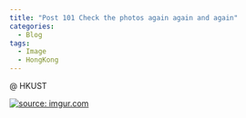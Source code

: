 ```yaml
---
title: "Post 101 Check the photos again again and again"
categories:
  - Blog
tags:
  - Image
  - HongKong
---
```


@ HKUST

<a href="https://imgur.com/ogsxx2U"><img src="https://i.imgur.com/ogsxx2U.jpg" title="source: imgur.com" /></a>

<script src="https://utteranc.es/client.js"
        repo="serendipityinlife/serendipityinlife.github.io"
        issue-term="pathname"
        theme="github-light"
        crossorigin="anonymous"
        async>
</script>
